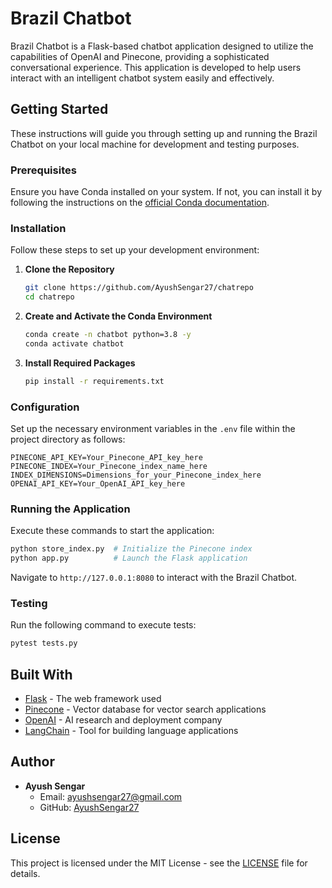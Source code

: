
# Brazil Chatbot

Brazil Chatbot is a Flask-based chatbot application designed to utilize the capabilities of OpenAI and Pinecone, providing a sophisticated conversational experience. This application is developed to help users interact with an intelligent chatbot system easily and effectively.

## Getting Started

These instructions will guide you through setting up and running the Brazil Chatbot on your local machine for development and testing purposes.

### Prerequisites

Ensure you have Conda installed on your system. If not, you can install it by following the instructions on the [official Conda documentation](https://docs.conda.io/projects/conda/en/latest/user-guide/install/).

### Installation

Follow these steps to set up your development environment:

1. **Clone the Repository**
   ```bash
   git clone https://github.com/AyushSengar27/chatrepo
   cd chatrepo
   ```

2. **Create and Activate the Conda Environment**
   ```bash
   conda create -n chatbot python=3.8 -y
   conda activate chatbot
   ```

3. **Install Required Packages**
   ```bash
   pip install -r requirements.txt
   ```

### Configuration

Set up the necessary environment variables in the `.env` file within the project directory as follows:

```plaintext
PINECONE_API_KEY=Your_Pinecone_API_key_here
PINECONE_INDEX=Your_Pinecone_index_name_here
INDEX_DIMENSIONS=Dimensions_for_your_Pinecone_index_here
OPENAI_API_KEY=Your_OpenAI_API_key_here
```

### Running the Application

Execute these commands to start the application:

```bash
python store_index.py  # Initialize the Pinecone index
python app.py          # Launch the Flask application
```

Navigate to `http://127.0.0.1:8080` to interact with the Brazil Chatbot.

### Testing

Run the following command to execute tests:

```bash
pytest tests.py
```

## Built With

* [Flask](http://flask.pocoo.org/) - The web framework used
* [Pinecone](https://www.pinecone.io/) - Vector database for vector search applications
* [OpenAI](https://www.openai.com/) - AI research and deployment company
* [LangChain](https://www.langchain.com/) - Tool for building language applications

## Author

* **Ayush Sengar**
  * Email: [ayushsengar27@gmail.com](mailto:ayushsengar27@gmail.com)
  * GitHub: [AyushSengar27](https://github.com/AyushSengar27)

## License

This project is licensed under the MIT License - see the [LICENSE](LICENSE.md) file for details.



